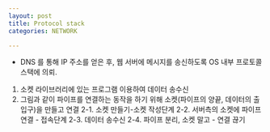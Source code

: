 ```yaml
---
layout: post
title: Protocol stack
categories: NETWORK

---
```



* DNS 를 통해 IP 주소를 얻은 후, 웹 서버에 메시지를 송신하도록 OS 내부 프로토콜 스택에 의뢰.
 1. 소켓 라이브러리에 있는 프로그램 이용하여 데이터 송수신
 2. 그림과 같이 파이프를 연결하는 동작을 하기 위해 소켓(파이프의 양끝, 데이터의 출입구)을 만들고 연결
 2-1. 소켓 만들기-소켓 작성단계
 2-2. 서버측의 소켓에 파이프 연결 - 접속단계
 2-3. 데이터 송수신
 2-4. 파이프 분리, 소켓 말고 - 연결 끊기 
